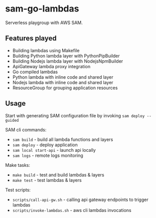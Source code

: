 # sam-go-lambdas

Serverless playgroup with AWS SAM.

## Features played

- Building lambdas using Makefile
- Building Python lambda layer with PythonPipBuilder
- Building Nodejs lambda layer with NodejsNpmBuilder
- ApiGateway lambda proxy integration
- Go compiled lambdas
- Python lambda with inline code and shared layer
- Nodejs lambda with inline code and shared layer
- ResourceGroup for grouping application resources

## Usage

Start with generating SAM configuration file by invoking `sam deploy --guided`

SAM cli commands:

- `sam build` - build all lambda functions and layers
- `sam deploy` - deploy application
- `sam local start-api` - launch api locally
- `sam logs` - remote logs monitoring

Make tasks:

- `make build` - test and build lambdas & layers
- `make test` - test lambdas & layers

Test scripts:

- `scripts/call-api-gw.sh` - calling api gateway endpoints to trigger lambdas
- `scripts/invoke-lambdas.sh` - aws cli lambdas invocations
